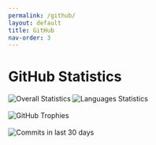 ```yaml
---
permalink: /github/
layout: default
title: GitHub
nav-order: 3
---
```

<h1 class="heading">GitHub Statistics</h1>

<div class="center-element row">
<img src="https://github-readme-stats.vercel.app/api/?username=MUmarShahbaz&theme=default&show_icons=true&rank_icon=percentile" class="no-shadow" loading="lazy" alt="Overall Statistics">
<img src="https://github-readme-stats.vercel.app/api/top-langs?username=MUmarShahbaz&size_weight=0.4&count_weight=0.6&locale=en&hide_title=false&layout=compact&card_width=320&langs_count=8&exclude_repo=Portfolio-Old-Repo&hide_border=false&order=2" class="no-shadow" loading="lazy" alt="Languages Statistics">
</div>
<br>
<div class="center-element">
<img src="https://github-profile-trophy.vercel.app?username=MUmarShahbaz&row=3&column=3&margin-w=8&margin-h=8&no-bg=false&no-frame=false&order=4" class="no-shadow" loading="lazy" alt="GitHub Trophies">
</div>
<br>
<img src="https://github-readme-activity-graph.vercel.app/graph?username=MUmarShahbaz&radius=16&area=true&order=5&theme=github-light" class="no-shadow" loading="lazy" alt="Commits in last 30 days" style="max-width: 1000px">
<br class="spacer">